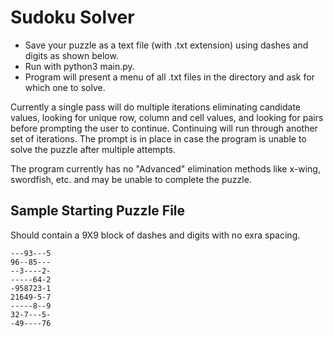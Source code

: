 # Sudoku Solver

- Save your puzzle as a text file (with .txt extension) using dashes and digits as shown below.
- Run with python3 main.py.
- Program will present a menu of all .txt files in the directory and ask for which one to solve.

Currently a single pass will do multiple iterations eliminating candidate values, looking for
unique row, column and cell values, and looking for pairs before prompting the user to continue.
Continuing will run through another set of iterations.  The prompt is in place in case the program
is unable to solve the puzzle after multiple attempts.

The program currently has no "Advanced" elimination methods like x-wing, swordfish, etc. and may be
unable to complete the puzzle.

## Sample Starting Puzzle File
Should contain a 9X9 block of dashes and digits with no exra spacing.

~~~
---93---5
96--85---
--3----2-
-----64-2
-958723-1
21649-5-7
-----8--9
32-7---5-
-49----76
~~~

